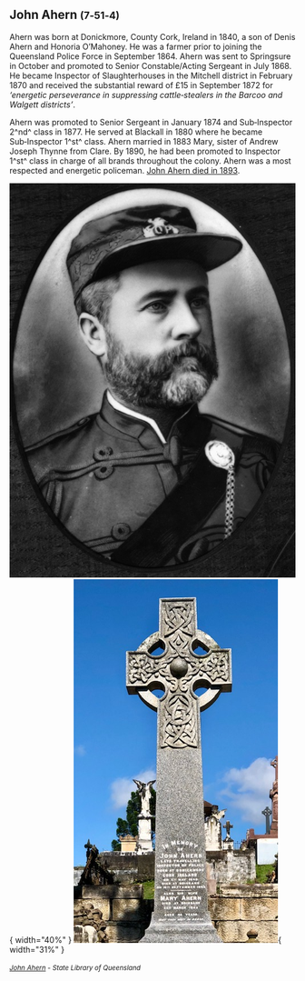 ## John Ahern <small>(7‑51‑4)</small>  

Ahern was born at Donickmore, County Cork, Ireland in 1840, a son of Denis Ahern and Honoria O’Mahoney. He was a farmer prior to joining the Queensland Police Force in September 1864. Ahern was sent to Springsure in October and promoted to Senior Constable/Acting Sergeant in July 1868. He became Inspector of Slaughterhouses in the Mitchell district in February 1870 and received the substantial reward of £15 in September 1872 for *‘energetic perseverance in suppressing cattle‑stealers in the Barcoo and Walgett districts’*. 

Ahern was promoted to Senior Sergeant in January 1874 and Sub‑Inspector 2^nd^ class in 1877. He served at Blackall in 1880 where he became Sub‑Inspector 1^st^ class. Ahern married in 1883 Mary, sister of Andrew Joseph Thynne from Clare. By 1890, he had been promoted to Inspector 1^st^ class in charge of all brands throughout the colony. Ahern was a most respected and energetic policeman. [John Ahern died in 1893](https://trove.nla.gov.au/newspaper/article/77218982/7608478). 

<!-- TODO merge with shearer's strike entry 
- https://trove.nla.gov.au/newspaper/article/79708042?searchTerm=Ahern#
-->

![John Ahern](../assets/john-ahern.jpg){ width="40%" } ![John Ahern's headstone](../assets/john-ahern-headstone.jpg){ width="31%" } 

*<small>[John Ahern](http://onesearch.slq.qld.gov.au/permalink/f/1upgmng/slq_alma21218566240002061) -  State Library of Queensland</small>*
